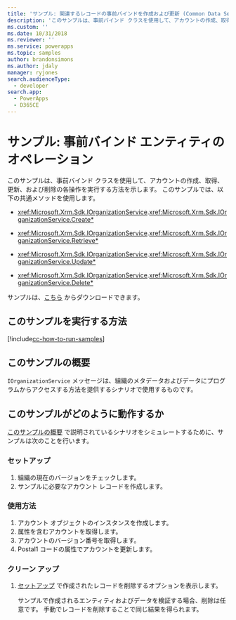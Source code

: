 ```yaml
---
title: 'サンプル: 関連するレコードの事前バインドを作成および更新 (Common Data Service) | Microsoft Docs'
description: 'このサンプルは、事前バインド クラスを使用して、アカウントの作成、取得、更新、および削除の各操作を実行する方法を示します。 '
ms.custom: ''
ms.date: 10/31/2018
ms.reviewer: ''
ms.service: powerapps
ms.topic: samples
author: brandonsimons
ms.author: jdaly
manager: ryjones
search.audienceType:
  - developer
search.app:
  - PowerApps
  - D365CE
---
```

# <a name="sample-early-bound-entity-operations"></a>サンプル: 事前バインド エンティティのオペレーション

<!-- sample-associate-records-early-bound.md 

sample-create-update-records-related-records-early-bound.md

show deep insert equivalent

sample-initialize-record-existing-record.md

https://docs.microsoft.com/dynamics365/customer-engagement/developer/org-service/sample-create-retrieve-update-delete-records-early-bound

-->

このサンプルは、事前バインド クラスを使用して、アカウントの作成、取得、更新、および削除の各操作を実行する方法を示します。 このサンプルでは、以下の共通メソッドを使用します。

- <xref:Microsoft.Xrm.Sdk.IOrganizationService>.<xref:Microsoft.Xrm.Sdk.IOrganizationService.Create*>  
  
-   <xref:Microsoft.Xrm.Sdk.IOrganizationService>.<xref:Microsoft.Xrm.Sdk.IOrganizationService.Retrieve*>  
  
-   <xref:Microsoft.Xrm.Sdk.IOrganizationService>.<xref:Microsoft.Xrm.Sdk.IOrganizationService.Update*>  
  
-   <xref:Microsoft.Xrm.Sdk.IOrganizationService>.<xref:Microsoft.Xrm.Sdk.IOrganizationService.Delete*>  

サンプルは、[こちら](https://github.com/Microsoft/PowerApps-Samples/tree/master/cds/orgsvc/C%23/EarlyBoundEntityOperations) からダウンロードできます。

## <a name="how-to-run-this-sample"></a>このサンプルを実行する方法

[!include[cc-how-to-run-samples](../../includes/cc-how-to-run-samples.md)]

## <a name="what-this-sample-does"></a>このサンプルの概要

`IOrganizationService` メッセージは、組織のメタデータおよびデータにプログラムからアクセスする方法を提供するシナリオで使用するものです。

## <a name="how-this-sample-works"></a>このサンプルがどのように動作するか

[このサンプルの概要](#what-this-sample-does) で説明されているシナリオをシミュレートするために、サンプルは次のことを行います。

### <a name="setup"></a>セットアップ

1. 組織の現在のバージョンをチェックします。
1. サンプルに必要なアカウント レコードを作成します。

### <a name="demonstrate"></a>使用方法

1. アカウント オブジェクトのインスタンスを作成します。
1. 属性を含むアカウントを取得します。
1. アカウントのバージョン番号を取得します。
1. Postal1 コードの属性でアカウントを更新します。 


### <a name="clean-up"></a>クリーン アップ

1. [セットアップ](#setup) で作成されたレコードを削除するオプションを表示します。

    サンプルで作成されるエンティティおよびデータを検証する場合、削除は任意です。 手動でレコードを削除することで同じ結果を得られます。

